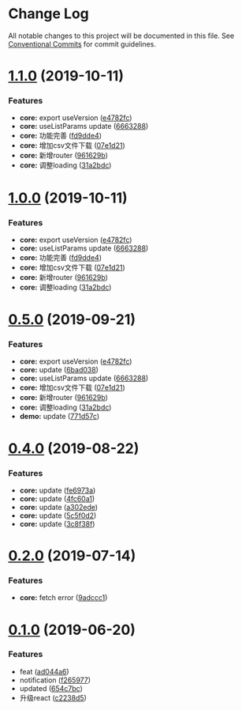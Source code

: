 # Change Log

All notable changes to this project will be documented in this file.
See [Conventional Commits](https://conventionalcommits.org) for commit guidelines.

# [1.1.0](https://github.com/stbui/prophet/compare/v0.4.6...v1.1.0) (2019-10-11)


### Features

* **core:** export useVersion ([e4782fc](https://github.com/stbui/prophet/commit/e4782fc))
* **core:** useListParams update ([6663288](https://github.com/stbui/prophet/commit/6663288))
* **core:** 功能完善 ([fd9dde4](https://github.com/stbui/prophet/commit/fd9dde4))
* **core:** 增加csv文件下载 ([07e1d21](https://github.com/stbui/prophet/commit/07e1d21))
* **core:** 新增router ([961629b](https://github.com/stbui/prophet/commit/961629b))
* **core:** 调整loading ([31a2bdc](https://github.com/stbui/prophet/commit/31a2bdc))





# [1.0.0](https://github.com/stbui/prophet/compare/v0.4.6...v1.0.0) (2019-10-11)


### Features

* **core:** export useVersion ([e4782fc](https://github.com/stbui/prophet/commit/e4782fc))
* **core:** useListParams update ([6663288](https://github.com/stbui/prophet/commit/6663288))
* **core:** 功能完善 ([fd9dde4](https://github.com/stbui/prophet/commit/fd9dde4))
* **core:** 增加csv文件下载 ([07e1d21](https://github.com/stbui/prophet/commit/07e1d21))
* **core:** 新增router ([961629b](https://github.com/stbui/prophet/commit/961629b))
* **core:** 调整loading ([31a2bdc](https://github.com/stbui/prophet/commit/31a2bdc))





# [0.5.0](https://github.com/stbui/prophet/compare/v0.4.6...v0.5.0) (2019-09-21)


### Features

* **core:** export useVersion ([e4782fc](https://github.com/stbui/prophet/commit/e4782fc))
* **core:** update ([6bad038](https://github.com/stbui/prophet/commit/6bad038))
* **core:** useListParams update ([6663288](https://github.com/stbui/prophet/commit/6663288))
* **core:** 增加csv文件下载 ([07e1d21](https://github.com/stbui/prophet/commit/07e1d21))
* **core:** 新增router ([961629b](https://github.com/stbui/prophet/commit/961629b))
* **core:** 调整loading ([31a2bdc](https://github.com/stbui/prophet/commit/31a2bdc))
* **demo:** update ([771d57c](https://github.com/stbui/prophet/commit/771d57c))





# [0.4.0](https://github.com/stbui/prophet/compare/v0.3.0...v0.4.0) (2019-08-22)


### Features

* **core:** update ([fe6973a](https://github.com/stbui/prophet/commit/fe6973a))
* **core:** update ([4fc60a1](https://github.com/stbui/prophet/commit/4fc60a1))
* **core:** update ([a302ede](https://github.com/stbui/prophet/commit/a302ede))
* **core:** update ([5c5f0d2](https://github.com/stbui/prophet/commit/5c5f0d2))
* **core:** update ([3c8f38f](https://github.com/stbui/prophet/commit/3c8f38f))





# [0.2.0](https://github.com/stbui/react-admin-kit/compare/v0.1.20...v0.2.0) (2019-07-14)


### Features

* **core:** fetch error ([9adccc1](https://github.com/stbui/react-admin-kit/commit/9adccc1))





# [0.1.0](https://github.com/stbui/react-admin-kit/compare/v0.0.6...v0.1.0) (2019-06-20)


### Features

* feat ([ad044a6](https://github.com/stbui/react-admin-kit/commit/ad044a6))
* notification ([f265977](https://github.com/stbui/react-admin-kit/commit/f265977))
* updated ([654c7bc](https://github.com/stbui/react-admin-kit/commit/654c7bc))
* 升级react ([c2238d5](https://github.com/stbui/react-admin-kit/commit/c2238d5))
